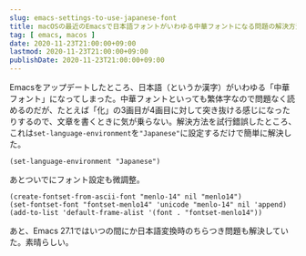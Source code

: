 ```yaml
---
slug: emacs-settings-to-use-japanese-font
title: macOSの最近のEmacsで日本語フォントがいわゆる中華フォントになる問題の解決方法
tag: [ emacs, macos ]
date: 2020-11-23T21:00:00+09:00
lastmod: 2020-11-23T21:00:00+09:00
publishDate: 2020-11-23T21:00:00+09:00
---
```



Emacsをアップデートしたところ、日本語（というか漢字）がいわゆる「中華フォント」になってしまった。中華フォントといっても繁体字なので問題なく読めるのだが、たとえば「化」の3画目が4画目に対して突き抜ける感じになったりするので、文章を書くときに気が乗らない。解決方法を試行錯誤したところ、これは`set-language-environment`を`"Japanese"`に設定するだけで簡単に解決した。

```
(set-language-environment "Japanese")
```

あとついでにフォント設定も微調整。

```
(create-fontset-from-ascii-font "menlo-14" nil "menlo14")
(set-fontset-font "fontset-menlo14" 'unicode "menlo-14" nil 'append)
(add-to-list 'default-frame-alist '(font . "fontset-menlo14"))
```

あと、Emacs 27.1ではいつの間にか日本語変換時のちらつき問題も解決していた。素晴らしい。
